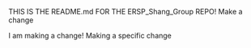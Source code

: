 THIS IS THE README.md FOR THE ERSP_Shang_Group REPO!
Make a change

I am making a change!
 Making a specific change